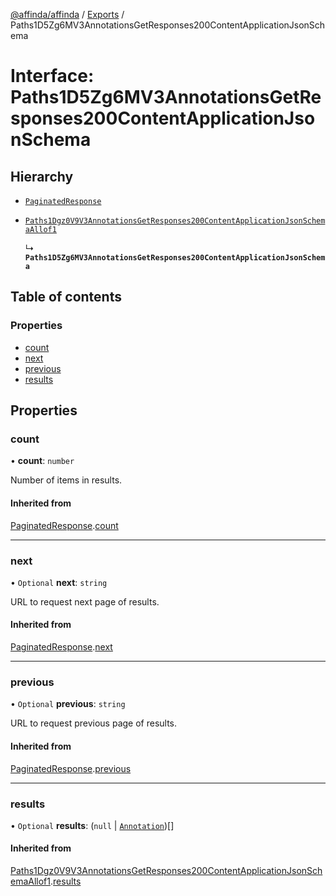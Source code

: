 [@affinda/affinda](../README.md) / [Exports](../modules.md) / Paths1D5Zg6MV3AnnotationsGetResponses200ContentApplicationJsonSchema

# Interface: Paths1D5Zg6MV3AnnotationsGetResponses200ContentApplicationJsonSchema

## Hierarchy

- [`PaginatedResponse`](PaginatedResponse.md)

- [`Paths1Dgz0V9V3AnnotationsGetResponses200ContentApplicationJsonSchemaAllof1`](Paths1Dgz0V9V3AnnotationsGetResponses200ContentApplicationJsonSchemaAllof1.md)

  ↳ **`Paths1D5Zg6MV3AnnotationsGetResponses200ContentApplicationJsonSchema`**

## Table of contents

### Properties

- [count](Paths1D5Zg6MV3AnnotationsGetResponses200ContentApplicationJsonSchema.md#count)
- [next](Paths1D5Zg6MV3AnnotationsGetResponses200ContentApplicationJsonSchema.md#next)
- [previous](Paths1D5Zg6MV3AnnotationsGetResponses200ContentApplicationJsonSchema.md#previous)
- [results](Paths1D5Zg6MV3AnnotationsGetResponses200ContentApplicationJsonSchema.md#results)

## Properties

### count

• **count**: `number`

Number of items in results.

#### Inherited from

[PaginatedResponse](PaginatedResponse.md).[count](PaginatedResponse.md#count)

___

### next

• `Optional` **next**: `string`

URL to request next page of results.

#### Inherited from

[PaginatedResponse](PaginatedResponse.md).[next](PaginatedResponse.md#next)

___

### previous

• `Optional` **previous**: `string`

URL to request previous page of results.

#### Inherited from

[PaginatedResponse](PaginatedResponse.md).[previous](PaginatedResponse.md#previous)

___

### results

• `Optional` **results**: (``null`` \| [`Annotation`](Annotation.md))[]

#### Inherited from

[Paths1Dgz0V9V3AnnotationsGetResponses200ContentApplicationJsonSchemaAllof1](Paths1Dgz0V9V3AnnotationsGetResponses200ContentApplicationJsonSchemaAllof1.md).[results](Paths1Dgz0V9V3AnnotationsGetResponses200ContentApplicationJsonSchemaAllof1.md#results)
